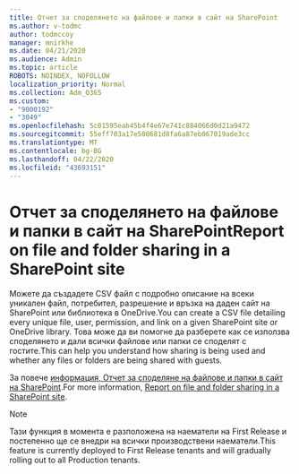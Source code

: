 ```yaml
---
title: Отчет за споделянето на файлове и папки в сайт на SharePoint
ms.author: v-todmc
author: todmccoy
manager: mnirkhe
ms.date: 04/21/2020
ms.audience: Admin
ms.topic: article
ROBOTS: NOINDEX, NOFOLLOW
localization_priority: Normal
ms.collection: Adm_O365
ms.custom:
- "9000192"
- "3049"
ms.openlocfilehash: 5c01595eab45b4f4e67e741c884066d0d21a9472
ms.sourcegitcommit: 55eff703a17e500681d8fa6a87eb067019ade3cc
ms.translationtype: MT
ms.contentlocale: bg-BG
ms.lasthandoff: 04/22/2020
ms.locfileid: "43693151"
---
```

# <a name="report-on-file-and-folder-sharing-in-a-sharepoint-site"></a><span data-ttu-id="d692e-102">Отчет за споделянето на файлове и папки в сайт на SharePoint</span><span class="sxs-lookup"><span data-stu-id="d692e-102">Report on file and folder sharing in a SharePoint site</span></span>

<span data-ttu-id="d692e-103">Можете да създадете CSV файл с подробно описание на всеки уникален файл, потребител, разрешение и връзка на даден сайт на SharePoint или библиотека в OneDrive.</span><span class="sxs-lookup"><span data-stu-id="d692e-103">You can create a CSV file detailing every unique file, user, permission, and link on a given SharePoint site or OneDrive library.</span></span> <span data-ttu-id="d692e-104">Това може да ви помогне да разберете как се използва споделянето и дали всички файлове или папки се споделят с гостите.</span><span class="sxs-lookup"><span data-stu-id="d692e-104">This can help you understand how sharing is being used and whether any files or folders are being shared with guests.</span></span>

<span data-ttu-id="d692e-105">За повече [информация, Отчет за споделяне на файлове и папки в сайт на SharePoint](https://docs.microsoft.com/sharepoint/sharing-reports).</span><span class="sxs-lookup"><span data-stu-id="d692e-105">For more information, [Report on file and folder sharing in a SharePoint site](https://docs.microsoft.com/sharepoint/sharing-reports).</span></span>

> [!NOTE]
> <span data-ttu-id="d692e-106">Тази функция в момента е разположена на наематели на First Release и постепенно ще се внедри на всички производствени наематели.</span><span class="sxs-lookup"><span data-stu-id="d692e-106">This feature is currently deployed to First Release tenants and will gradually rolling out to all Production tenants.</span></span>